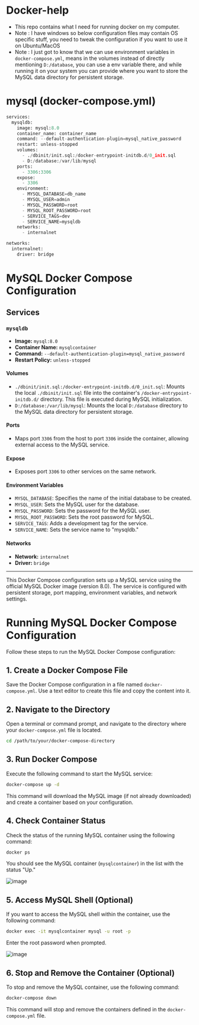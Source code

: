 # Docker-help
- This repo contains what I need for running docker on my computer.
- Note : I have windows so below configuration files may contain OS specific stuff, you need to tweak the configuration if you want to use it on Ubuntu/MacOS
- Note : I just got to know that we can use environment variables in `docker-compose.yml`, means in the volumes instead of directly mentioning `D:/database`, you can use a env variable there, and while running it on your system you can provide where you want to store the MySQL data directory for persistent storage.

# mysql (docker-compose.yml)
```python
services:
  mysqldb:
    image: mysql:8.0
    container_name: container_name
    command: --default-authentication-plugin=mysql_native_password
    restart: unless-stopped
    volumes:
      - ./dbinit/init.sql:/docker-entrypoint-initdb.d/0_init.sql
      - D:/database:/var/lib/mysql
    ports:
      - 3306:3306
    expose:
      - 3306
    environment:
      - MYSQL_DATABASE=db_name
      - MYSQL_USER=admin
      - MYSQL_PASSWORD=root
      - MYSQL_ROOT_PASSWORD=root
      - SERVICE_TAGS=dev
      - SERVICE_NAME=mysqldb
    networks:
      - internalnet

networks:
  internalnet:
    driver: bridge
```

# MySQL Docker Compose Configuration

## Services

### `mysqldb`

- **Image:** `mysql:8.0`
- **Container Name:** `mysqlcontainer`
- **Command:** `--default-authentication-plugin=mysql_native_password`
- **Restart Policy:** `unless-stopped`

#### Volumes

- `./dbinit/init.sql:/docker-entrypoint-initdb.d/0_init.sql`: Mounts the local `./dbinit/init.sql` file into the container's `/docker-entrypoint-initdb.d/` directory. This file is executed during MySQL initialization.
- `D:/database:/var/lib/mysql`: Mounts the local `D:/database` directory to the MySQL data directory for persistent storage.

#### Ports

- Maps port `3306` from the host to port `3306` inside the container, allowing external access to the MySQL service.

#### Expose

- Exposes port `3306` to other services on the same network.

#### Environment Variables

- `MYSQL_DATABASE`: Specifies the name of the initial database to be created.
- `MYSQL_USER`: Sets the MySQL user for the database.
- `MYSQL_PASSWORD`: Sets the password for the MySQL user.
- `MYSQL_ROOT_PASSWORD`: Sets the root password for MySQL.
- `SERVICE_TAGS`: Adds a development tag for the service.
- `SERVICE_NAME`: Sets the service name to "mysqldb."

#### Networks

- **Network:** `internalnet`
- **Driver:** `bridge`

---


This Docker Compose configuration sets up a MySQL service using the official MySQL Docker image (version 8.0). The service is configured with persistent storage, port mapping, environment variables, and network settings.

# Running MySQL Docker Compose Configuration

Follow these steps to run the MySQL Docker Compose configuration:

## 1. Create a Docker Compose File

Save the Docker Compose configuration in a file named `docker-compose.yml`. Use a text editor to create this file and copy the content into it.

## 2. Navigate to the Directory

Open a terminal or command prompt, and navigate to the directory where your `docker-compose.yml` file is located.

```bash
cd /path/to/your/docker-compose-directory
```

## 3. Run Docker Compose
Execute the following command to start the MySQL service:

```bash
docker-compose up -d
```

This command will download the MySQL image (if not already downloaded) and create a container based on your configuration.


## 4. Check Container Status
Check the status of the running MySQL container using the following command:
```bash
docker ps
```
You should see the MySQL container (`mysqlcontainer`) in the list with the status "Up."

![image](https://github.com/shashankbhosagi/docker-help/assets/78866224/1e54fb66-4643-4d56-87c1-719106f857ab)


## 5. Access MySQL Shell (Optional)
If you want to access the MySQL shell within the container, use the following command:

```bash
docker exec -it mysqlcontainer mysql -u root -p
```
Enter the root password when prompted.

![image](https://github.com/shashankbhosagi/docker-help/assets/78866224/cefe829a-8760-426b-b5b7-ba195d42b95b)



## 6. Stop and Remove the Container (Optional)
To stop and remove the MySQL container, use the following command:

```bash
docker-compose down
```
This command will stop and remove the containers defined in the `docker-compose.yml` file.












